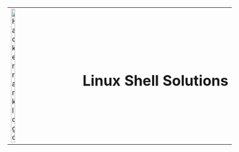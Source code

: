 
<table border="0">
  <tr>
    <td>
        <img src="https://blog.hackerrank.com/wp-content/uploads/2017/10/logo_HRwordmark2700x670_2-1.png" style="width:25%;height:auto;" alt="Hackerrank logo" />
    </td>
    <td>
        <h1> Linux Shell Solutions </h1>
    </td>
  </tr>
</table>
